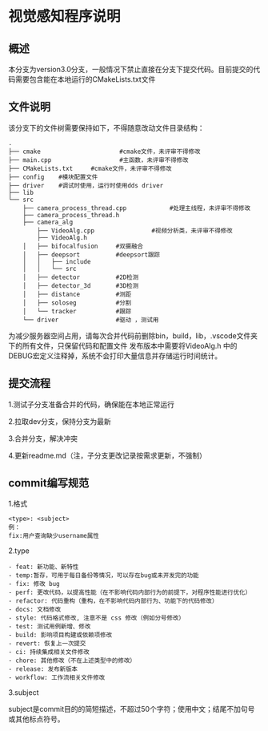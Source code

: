 # 视觉感知程序说明

## 概述
本分支为version3.0分支，一般情况下禁止直接在分支下提交代码。目前提交的代码需要包含能在本地运行的CMakeLists.txt文件

## 文件说明

该分支下的文件树需要保持如下，不得随意改动文件目录结构：

```
.
├── cmake                      #cmake文件，未评审不得修改
├── main.cpp                   #主函数，未评审不得修改
├── CMakeLists.txt     #cmake文件，未评审不得修改
├── config    #模块配置文件
├── driver    #调试时使用，运行时使用dds driver
├── lib
└── src
    ├── camera_process_thread.cpp            #处理主线程，未评审不得修改
    ├── camera_process_thread.h
    ├── camera_alg
        ├── VideoAlg.cpp                #视频分析类，未评审不得修改
        ├── VideoAlg.h
    │   ├── bifocalfusion     #双摄融合
    │   ├── deepsort          #deepsort跟踪
    │   │   ├── include
    │   │   └── src
    │   ├── detector          #2D检测
    │   ├── detector_3d       #3D检测
    │   ├── distance          #测距
    │   ├── soloseg           #分割
    │   └── tracker           #跟踪
    └── driver                #驱动 ，测试用
```

为减少服务器空间占用，请每次合并代码前删除bin，build，lib，.vscode文件夹下的所有文件，只保留代码和配置文件
发布版本中需要将VideoAlg.h 中的DEBUG宏定义注释掉，系统不会打印大量信息并存储运行时间统计。
## 提交流程

1.测试子分支准备合并的代码，确保能在本地正常运行

2.拉取dev分支，保持分支为最新

3.合并分支，解决冲突

4.更新readme.md（注，子分支更改记录按需求更新，不强制）

## commit编写规范

1.格式

```
<type>: <subject>
例：
fix:用户查询缺少username属性 
```

2.type

```
- feat: 新功能、新特性
- temp:暂存，可用于每日备份等情况，可以存在bug或未开发完的功能
- fix: 修改 bug
- perf: 更改代码，以提高性能（在不影响代码内部行为的前提下，对程序性能进行优化）
- refactor: 代码重构（重构，在不影响代码内部行为、功能下的代码修改）
- docs: 文档修改
- style: 代码格式修改, 注意不是 css 修改（例如分号修改）
- test: 测试用例新增、修改
- build: 影响项目构建或依赖项修改
- revert: 恢复上一次提交
- ci: 持续集成相关文件修改
- chore: 其他修改（不在上述类型中的修改）
- release: 发布新版本
- workflow: 工作流相关文件修改
```

3.subject

subject是commit目的的简短描述，不超过50个字符；使用中文；结尾不加句号或其他标点符号。











